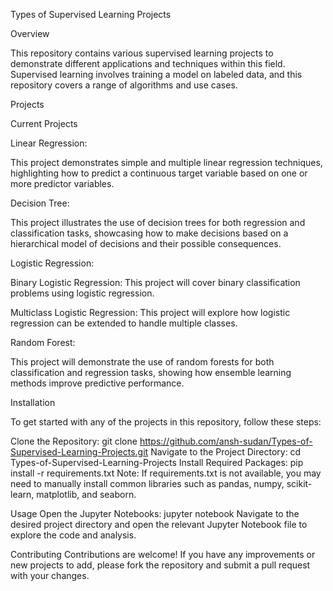 Types of Supervised Learning Projects


Overview

This repository contains various supervised learning projects to demonstrate different applications and techniques within this field. Supervised learning involves training a model on labeled data, and this repository covers a range of algorithms and use cases.


Projects



Current Projects


Linear Regression:

This project demonstrates simple and multiple linear regression techniques, highlighting how to predict a continuous target variable based on one or more predictor variables.


Decision Tree:

This project illustrates the use of decision trees for both regression and classification tasks, showcasing how to make decisions based on a hierarchical model of decisions and their possible consequences.


Logistic Regression:

Binary Logistic Regression: This project will cover binary classification problems using logistic regression.

Multiclass Logistic Regression: This project will explore how logistic regression can be extended to handle multiple classes.


Random Forest:

This project will demonstrate the use of random forests for both classification and regression tasks, showing how ensemble learning methods improve predictive performance.


Installation

To get started with any of the projects in this repository, follow these steps:

Clone the Repository:
git clone https://github.com/ansh-sudan/Types-of-Supervised-Learning-Projects.git
Navigate to the Project Directory:
cd Types-of-Supervised-Learning-Projects
Install Required Packages:
pip install -r requirements.txt
Note: If requirements.txt is not available, you may need to manually install common libraries such as pandas, numpy, scikit-learn, matplotlib, and seaborn.

Usage
Open the Jupyter Notebooks:
jupyter notebook
Navigate to the desired project directory and open the relevant Jupyter Notebook file to explore the code and analysis.

Contributing
Contributions are welcome! If you have any improvements or new projects to add, please fork the repository and submit a pull request with your changes.

